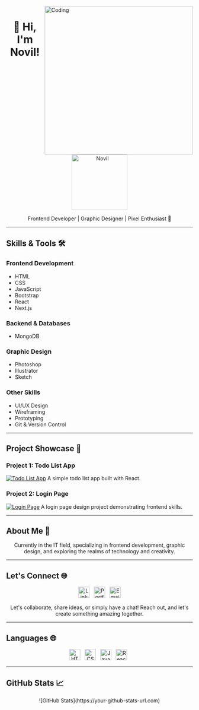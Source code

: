 
<img align="right" alt="Coding" width="400" src="https://media.tenor.com/rePDfDWO3XoAAAAd/hacking.gif">
<!-- Project Title -->
<h1 align="center">👋 Hi, I'm Novil!</h1>

<p align="center">
  <img src="https://your-image-url.com/your-image.png" alt="Novil" width="150" height="150">
</p>

<p align="center">
  Frontend Developer | Graphic Designer | Pixel Enthusiast 🎨
</p>

---

## Skills & Tools 🛠️

### Frontend Development
- HTML
- CSS
- JavaScript
- Bootstrap
- React
- Next.js

### Backend & Databases
- MongoDB

### Graphic Design
- Photoshop
- Illustrator
- Sketch

### Other Skills
- UI/UX Design
- Wireframing
- Prototyping
- Git & Version Control

---

## Project Showcase 🚀

### Project 1: Todo List App
[![Todo List App](https://your-todolist-app-thumbnail.png)](https://todolist-reactjs-nov.netlify.app/)
A simple todo list app built with React.

### Project 2: Login Page
[![Login Page](https://your-loginpage-thumbnail.png)](https://loginpage-nov.netlify.app/)
A login page design project demonstrating frontend skills.

<!-- Feel free to add more project showcases -->

---

## About Me 🌟

<p align="center">
  Currently in the IT field, specializing in frontend development, graphic design, and exploring the realms of technology and creativity.
</p>

---

## Let's Connect 🌐

<p align="center">
  <a href="https://www.linkedin.com/in/yourprofile"><img src="https://your-linkedin-icon-url.com" alt="LinkedIn" width="30"></a>&nbsp;&nbsp;
  <a href="https://yourportfolio.com"><img src="https://your-portfolio-icon-url.com" alt="Portfolio" width="30"></a>&nbsp;&nbsp;
  <a href="mailto:youremail@example.com"><img src="https://your-email-icon-url.com" alt="Email" width="30"></a>
</p>

<p align="center">
  Let's collaborate, share ideas, or simply have a chat! Reach out, and let's create something amazing together.
</p>

---

## Languages 🌐

<p align="center">
  <img src="https://your-icon-url/html-icon.png" alt="HTML" width="30">&nbsp;&nbsp;
  <img src="https://your-icon-url/css-icon.png" alt="CSS" width="30">&nbsp;&nbsp;
  <img src="https://your-icon-url/javascript-icon.png" alt="JavaScript" width="30">&nbsp;&nbsp;
  <img src="https://your-icon-url/react-icon.png" alt="React" width="30">&nbsp;&nbsp;
  <!-- Add other language icons -->
</p>

---

## GitHub Stats 📈

<p align="center">
  ![GitHub Stats](https://your-github-stats-url.com)
</p>

